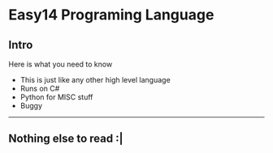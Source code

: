 # Easy14 Programing Language

## Intro

Here is what you need to know

* This is just like any other high level language
* Runs on C#
* Python for MISC stuff
* Buggy

___

## Nothing else to read :|
